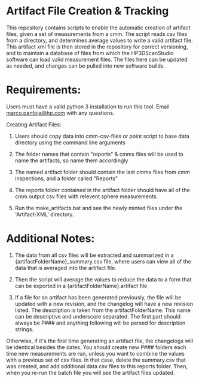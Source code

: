 # Artifact File Creation & Tracking

This repository contains scripts to enable the automatic creation of artifact files, given a set of measurements from a cmm. The script reads csv files from a directory, and determines average values to write a valid artifact file. This artifact xml file is then stored in the repository for correct versioning, and to maintain a database of files from which the HP3DScanStudio software can load valid measurement files. The files here can be updated as needed, and changes can be pulled into new software builds. 


# Requirements:
Users must have a valid python 3 installation to run this tool. Email marco.pantoja@hp.com with any questions.

Creating Artifact Files:
1. Users should copy data into cmm-csv-files or point script to base data directory using the command line arguments

2. The folder names that contain "reports" & cmmx files will be used to name the artifacts, so name them accordingly

3. The named artifact folder should contain the last cmmx files from cmm inspections, and a folder called "Reports"

4. The reports folder contained in the artifact folder should have all of the cmm output csv files with relevent sphere measurements.

5. Run the make_artifacts.bat and see the newly minted files under the 'Artifact-XML' directory.

# Additional Notes:

1. The data from all csv files will be extracted and summarized in a {artifactFolderName}_summary.csv file, where users can view all of the data that is averaged into the artifact file.

2. Then the script will average the values to reduce the data to a form that can be exported in a {artifactFolderName}.artifact file

3. If a file for an artifact has been generated previously, the file will be updated with a new revision, and the changelog will 
have a new revision listed. The description is taken from the artifactFolderName. This name can be descriptive and underscore separated.
The first part should always be P### and anything following will be parsed for description strings. 

Otherwise, if it's the first time generating an artifact file, the changelogs will be identical besides the dates. 
You should create new P### folders each time new measurements are run, unless you want to combine the values with a previous
set of csv files. In that case, delete the summary.csv that was created, and add additional data csv files to this reports folder. 
Then, when you re-run the batch file you will see the artifact files updated. 
